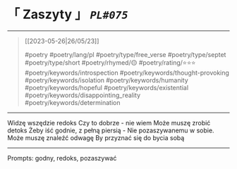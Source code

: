 # &#12300; Zaszyty &#12301; *`PL#075`*

---

> [[2023-05-26|26/05/23]]
> 
> #poetry 
> #poetry/lang/pl 
> #poetry/type/free_verse #poetry/type/septet #poetry/type/short 
> #poetry/rhymed/🟡 
> #poetry/rating/⭐⭐⭐ 
> #poetry/keywords/introspection #poetry/keywords/thought-provoking #poetry/keywords/isolation #poetry/keywords/humanity #poetry/keywords/hopeful #poetry/keywords/existential #poetry/keywords/disappointing_reality #poetry/keywords/determination 

---

Widzę wszędzie redoks
Czy to dobrze - nie wiem
Może muszę zrobić detoks
Żeby iść godnie, z pełną piersią -
Nie pozaszywanemu w sobie.
Może muszę znaleźć odwagę
By przyznać się do bycia sobą

---

Prompts: godny, redoks, pozaszywać